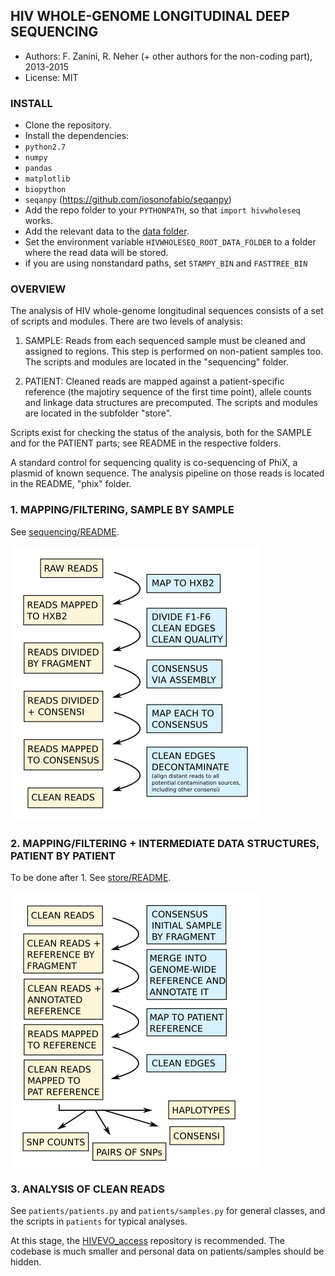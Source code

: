 ## HIV WHOLE-GENOME LONGITUDINAL DEEP SEQUENCING
- Authors: F. Zanini, R. Neher (+ other authors for the non-coding part), 2013-2015
- License: MIT

### INSTALL
- Clone the repository.
- Install the dependencies:
 - `python2.7`
 - `numpy`
 - `pandas`
 - `matplotlib`
 - `biopython`
 - `seqanpy` (https://github.com/iosonofabio/seqanpy)
- Add the repo folder to your `PYTHONPATH`, so that `import hivwholeseq` works.
- Add the relevant data to the [data folder](hivwholeseq/data).
- Set the environment variable `HIVWHOLESEQ_ROOT_DATA_FOLDER` to a folder where the read data will be stored.
- if you are using nonstandard paths, set `STAMPY_BIN` and `FASTTREE_BIN`


### OVERVIEW
The analysis of HIV whole-genome longitudinal sequences consists of a set of
scripts and modules. There are two levels of analysis:

1. SAMPLE: Reads from each sequenced sample must be cleaned and assigned to
           regions. This step is performed on non-patient samples too. The
           scripts and modules are located in the "sequencing" folder.

2. PATIENT: Cleaned reads are mapped against a patient-specific reference (the
            majotiry sequence of the first time point), allele counts and
            linkage data structures are precomputed. The scripts and modules
            are located in the subfolder "store".

Scripts exist for checking the status of the analysis, both for the SAMPLE and 
for the PATIENT parts; see README in the respective folders.

A standard control for sequencing quality is co-sequencing of PhiX, a plasmid
of known sequence. The analysis pipeline on those reads is located in the
README, "phix" folder.


### 1. MAPPING/FILTERING, SAMPLE BY SAMPLE
See [sequencing/README](/hivwholeseq/sequencing/README).

![scheme of sample by sample pipeline](/scheme.png)

### 2. MAPPING/FILTERING + INTERMEDIATE DATA STRUCTURES, PATIENT BY PATIENT
To be done after 1. See [store/README](/hivwholeseq/store/README).

![scheme of patient by patient pipeline](/scheme2.png)

### 3. ANALYSIS OF CLEAN READS
See `patients/patients.py` and `patients/samples.py` for general classes, and
the scripts in `patients` for typical analyses.

At this stage, the [HIVEVO_access](https://github.com/neherlab/HIVEVO_access)
repository is recommended. The codebase is much smaller and personal data on
patients/samples should be hidden.
